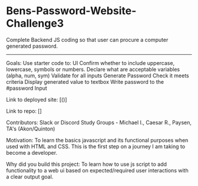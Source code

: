 # Bens-Password-Website-Challenge3
Complete Backend JS coding so that user can procure a computer generated password.
 *****************************************************
 Goals:  Use starter code to:
 UI Confirm whether to include uppercase, lowercase, symbols or numbers.
     Declare what are acceptable variables (alpha, num, sym)
 Validate for all inputs
 Generate Password
 Check it meets criteria
 Display generated value to textbox
 Write password to the #password Input

Link to deployed site: [()]

Link to repo: []







Contributors: Slack or Discord Study Groups - Michael I., Caesar R., Paysen, TA's (Akon/Quinton)

Motivation: To learn the basics javascript and its functional purposes when used with HTML and CSS. This is the first step on a journey I am taking to become a developer.

Why did you build this project: To learn how to use js script to add functionality to a web ui based on expected/required user interactions with a clear output goal. 